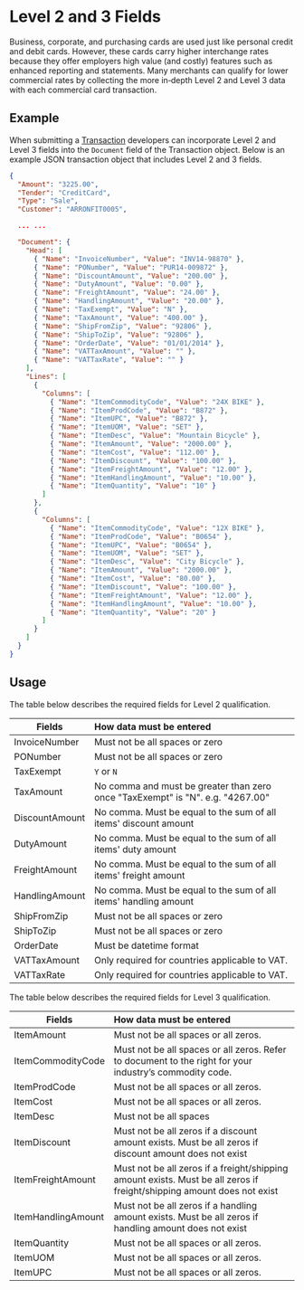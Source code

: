 # Level 2 and 3 Fields
Business, corporate, and purchasing cards are used just like personal credit and debit cards. However, these cards carry higher interchange rates because they offer employers high value (and costly) features such as enhanced reporting and statements. Many merchants can qualify for lower commercial rates  by collecting the more in‑depth Level 2 and Level 3 data with each commercial card transaction.

## Example
When submitting a [Transaction](Objects.md#transaction) developers can incorporate Level 2 and Level 3 fields into the ``Document`` field of the Transaction object. Below is an example JSON transaction object that includes Level 2 and 3 fields.
```json
{
  "Amount": "3225.00",
  "Tender": "CreditCard",
  "Type": "Sale",
  "Customer": "ARRONFIT0005",

  ... ...

  "Document": {
    "Head": [
      { "Name": "InvoiceNumber", "Value": "INV14-98870" },
      { "Name": "PONumber", "Value": "PUR14-009872" },
      { "Name": "DiscountAmount", "Value": "200.00" },
      { "Name": "DutyAmount", "Value": "0.00" },
      { "Name": "FreightAmount", "Value": "24.00" },
      { "Name": "HandlingAmount", "Value": "20.00" },
      { "Name": "TaxExempt", "Value": "N" },
      { "Name": "TaxAmount", "Value": "400.00" },
      { "Name": "ShipFromZip", "Value": "92806" },
      { "Name": "ShipToZip", "Value": "92806" },
      { "Name": "OrderDate", "Value": "01/01/2014" },
      { "Name": "VATTaxAmount", "Value": "" },
      { "Name": "VATTaxRate", "Value": "" }
    ],
    "Lines": [
      {
        "Columns": [
          { "Name": "ItemCommodityCode", "Value": "24X BIKE" },
          { "Name": "ItemProdCode", "Value": "B872" },
          { "Name": "ItemUPC", "Value": "B872" },
          { "Name": "ItemUOM", "Value": "SET" },
          { "Name": "ItemDesc", "Value": "Mountain Bicycle" },
          { "Name": "ItemAmount", "Value": "2000.00" },
          { "Name": "ItemCost", "Value": "112.00" },
          { "Name": "ItemDiscount", "Value": "100.00" },
          { "Name": "ItemFreightAmount", "Value": "12.00" },
          { "Name": "ItemHandlingAmount", "Value": "10.00" },
          { "Name": "ItemQuantity", "Value": "10" }
        ]
      },
      {
        "Columns": [
          { "Name": "ItemCommodityCode", "Value": "12X BIKE" },
          { "Name": "ItemProdCode", "Value": "B0654" },
          { "Name": "ItemUPC", "Value": "B0654" },
          { "Name": "ItemUOM", "Value": "SET" },
          { "Name": "ItemDesc", "Value": "City Bicycle" },
          { "Name": "ItemAmount", "Value": "2000.00" },
          { "Name": "ItemCost", "Value": "80.00" },
          { "Name": "ItemDiscount", "Value": "100.00" },
          { "Name": "ItemFreightAmount", "Value": "12.00" },
          { "Name": "ItemHandlingAmount", "Value": "10.00" },
          { "Name": "ItemQuantity", "Value": "20" }
        ]
      }
    ]
  }
}
```
## Usage
The table below describes the required fields for Level 2 qualification.

| Fields             | How data must be entered|
| -------------------| :-----------------------|
| InvoiceNumber      | Must not be all spaces or zero|
| PONumber           | Must not be all spaces or zero|
| TaxExempt          | ``Y`` or ``N``               |
| TaxAmount          | No comma and must be greater than zero once "TaxExempt" is "N". e.g. "4267.00"|
| DiscountAmount     | No comma. Must be equal to the sum of all items' discount amount|
| DutyAmount         | No comma. Must be equal to the sum of all items' duty amount       |
| FreightAmount      | No comma. Must be equal to the sum of all items' freight amount |
| HandlingAmount     | No comma. Must be equal to the sum of all items' handling amount|
| ShipFromZip        | Must not be all spaces or zero|
| ShipToZip          | Must not be all spaces or zero|
| OrderDate          | Must be datetime format|
| VATTaxAmount       | Only required for countries applicable to VAT.|
| VATTaxRate         | Only required for countries applicable to VAT.|

The table below describes the required fields for Level 3 qualification.

| Fields             | How data must be entered|
| -------------------| :-----------------------|
| ItemAmount         | Must not be all spaces or all zeros.  | 
| ItemCommodityCode  | Must not be all spaces or all zeros. Refer to document to the right for your industry’s commodity code. | 
| ItemProdCode       | Must not be all spaces or all zeros.   | 
| ItemCost           | Must not be all spaces or all zeros.|
| ItemDesc           | Must not be all spaces |
| ItemDiscount       | Must not be all zeros if a discount amount exists. Must be all zeros if discount amount does not exist|
| ItemFreightAmount  | Must not be all zeros if a freight/shipping amount exists. Must be all zeros if freight/shipping amount does not exist |
| ItemHandlingAmount | Must not be all zeros if a handling amount exists. Must be all zeros if handling amount does not exist|
| ItemQuantity       | Must not be all spaces or all zeros.|
| ItemUOM            | Must not be all spaces or all zeros.|
| ItemUPC            | Must not be all spaces or all zeros.|
 
